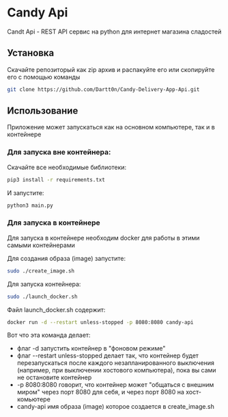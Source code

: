 # Candy Api

Candt Api - REST API сервис на python для интернет магазина сладостей

## Установка

Скачайте репозиторый как zip архив и распакуйте его или скопируйте его с помощью команды
```bash
git clone https://github.com/Dartt0n/Candy-Delivery-App-Api.git
```


## Использование

Приложение может запускаться как на основном компьютере, так и в контейнере

### Для запуска вне контейнера:
Скачайте все необходимые библиотеки:
```bash
pip3 install -r requirements.txt
```
И запустите:
```bash
python3 main.py
```

### Для запуска в контейнере

Для запуска в контейнере необходим docker для работы в этими самыми контейнерами

Для создания образа (image) запустите:
```bash
sudo ./create_image.sh
```

Для запуска контейнера:

```bash
sudo ./launch_docker.sh
```

Файл launch_docker.sh содержит:
```bash
docker run -d --restart unless-stopped -p 8080:8080 candy-api
```
Вот что эта команда делает:
- флаг -d запустить контейнер в "фоновом режиме"
- флаг --restart unless-stopped делает так, что контейнер будет перезапускаться после каждого незапланированного выключения (например, при выключении хостового компьютера), пока вы сами не остановите контейнер
- -p 8080:8080 говорит, что контейнер может "общаться с внешним миром" через порт 8080 для себя, и через порт 8080 на хост-комьютере
- candy-api имя образа (image) которое создается в create_image.sh
 
